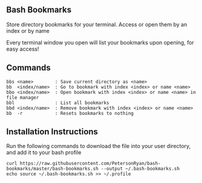 ## Bash Bookmarks

Store directory bookmarks for your terminal. Access or open them by an index or by name

Every terminal window you open will list your bookmarks upon opening, for easy access!

## Commands

```
bbs <name>        : Save current directory as <name>
bb  <index/name>  : Go to bookmark with index <index> or name <name>
bbo <index/name>  : Open bookmark with index <index> or name <name> in file manager
bbl               : List all bookmarks
bbd <index/name>  : Remove bookmark with index <index> or name <name>
bb  -r            : Resets bookmarks to nothing
```

## Installation Instructions

Run the following commands to download the file into your user directory, and add it to your bash profile
```
curl https://raw.githubusercontent.com/PetersonRyan/bash-bookmarks/master/bash-bookmarks.sh --output ~/.bash-bookmarks.sh
echo source ~/.bash-bookmarks.sh >> ~/.profile

```
